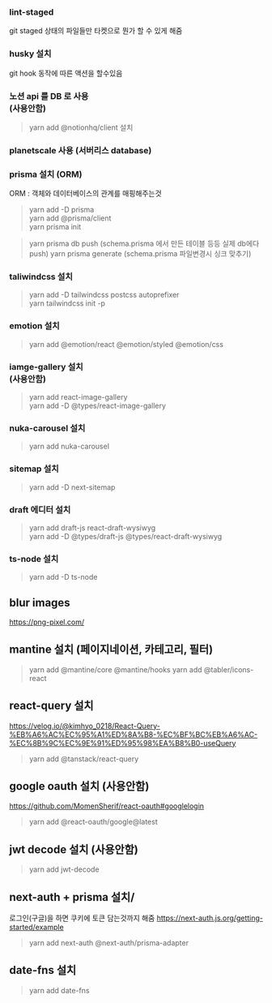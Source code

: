 ### lint-staged<br>

git staged 상태의 파일들만 타켓으로 뭔가 할 수 있게 해줌 <br>

### husky 설치<br>

git hook 동작에 따른 액션을 할수있음<br>

### 노션 api 를 DB 로 사용<br> (사용안함)

> yarn add @notionhq/client 설치<br>

### planetscale 사용 (서버리스 database)<br>

### prisma 설치 (ORM)<br>

ORM : 객체와 데이터베이스의 관계를 매핑해주는것<br>

> yarn add -D prisma<br>
> yarn add @prisma/client<br>
> yarn prisma init<br>

> yarn prisma db push (schema.prisma 에서 만든 테이블 등등 실제 db에다 push)
> yarn prisma generate (schema.prisma 파일변경시 싱크 맞추기)<br>

### taliwindcss 설치<br>

> yarn add -D tailwindcss postcss autoprefixer<br>
> yarn tailwindcss init -p<br>

### emotion 설치<br>

> yarn add @emotion/react @emotion/styled @emotion/css<br>

### iamge-gallery 설치<br> (사용안함)

> yarn add react-image-gallery<br>
> yarn add -D @types/react-image-gallery<br>

### nuka-carousel 설치<br>

> yarn add nuka-carousel<br>

### sitemap 설치<br>

> yarn add -D next-sitemap<br>

### draft 에디터 설치<br>

> yarn add draft-js react-draft-wysiwyg<br>
> yarn add -D @types/draft-js @types/react-draft-wysiwyg<br>

### ts-node 설치

> yarn add -D ts-node

## blur images

https://png-pixel.com/

## mantine 설치 (페이지네이션, 카테고리, 필터)

> yarn add @mantine/core @mantine/hooks
> yarn add @tabler/icons-react

## react-query 설치

https://velog.io/@kimhyo_0218/React-Query-%EB%A6%AC%EC%95%A1%ED%8A%B8-%EC%BF%BC%EB%A6%AC-%EC%8B%9C%EC%9E%91%ED%95%98%EA%B8%B0-useQuery

> yarn add @tanstack/react-query

## google oauth 설치 (사용안함)

https://github.com/MomenSherif/react-oauth#googlelogin

> yarn add @react-oauth/google@latest

## jwt decode 설치 (사용안함)

> yarn add jwt-decode

## next-auth + prisma 설치/

로그인(구글)을 하면 쿠키에 토큰 담는것까지 해줌
https://next-auth.js.org/getting-started/example

> yarn add next-auth @next-auth/prisma-adapter

## date-fns 설치

> yarn add date-fns
